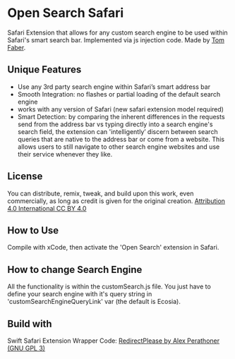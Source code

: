 # Open Search Safari
Safari Extension that allows for any custom search engine to be used within Safari's smart search bar. Implemented via js injection code. Made by [Tom Faber](https://TomFaber.id).

## Unique Features
- Use any 3rd party search engine within Safari’s smart address bar
- Smooth Integration: no flashes or partial loading of the default search engine
- works with any version of Safari (new safari extension model required)
- Smart Detection: by comparing the inherent differences in the requests send from the address bar vs typing directly into a search engine's search field, the extension can 'intelligently’ discern between search queries that are native to the address bar or come from a website. This allows users to still navigate to other search engine websites and use their service whenever they like.

## License
You can distribute, remix, tweak, and build upon this work,
even commercially, as long as credit is given for the original creation.
[Attribution 4.0 International CC BY 4.0](https://creativecommons.org/licenses/by/4.0/)

## How to Use
Compile with xCode, then activate the 'Open Search' extension in Safari.

## How to change Search Engine
All the functionality is within the customSearch.js file. You just have to define your search engine with it's query string in 'customSearchEngineQueryLink' var (the default is Ecosia).

## Build with
Swift Safari Extension Wrapper Code:
[RedirectPlease by Alex Perathoner (GNU GPL 3)](https://github.com/AlexPerathoner/RedirectPlease)
